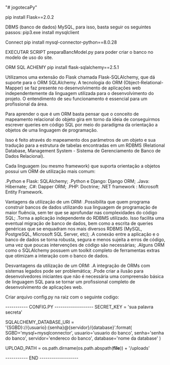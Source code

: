"# jogotecaPy"

pip install Flask==2.0.2

DBMS (banco de dados) MySQL, para isso, basta seguir os seguintes passos:
pip3.exe install mysqlclient

Connect
pip install mysql-connector-python==8.0.28

EXECUTAR SCRIPT preparaBancModel.py para poder criar o banco no modelo de uso do site.

ORM SQL ACHEMY
pip install flask-sqlalchemy==2.5.1

Utilizamos uma extensão do Flask chamada Flask-SQLAlchemy, que dá suporte para o ORM SQLAlchemy. A tecnologia do ORM (Object-Relational-Mapper) se faz presente no desenvolvimento de aplicações web independentemente da linguagem utilizada para o desenvolvimento do projeto. O entendimento de seu funcionamento é essencial para um profissional da área.

Para aprender o que é um ORM basta pensar que o conceito de mapeamento relacional do objeto gira em torno da ideia de conseguirmos escrever queries em código SQL por meio do paradigma da orientação a objetos de uma linguagem de programação.

Isso é feito através do mapeamento dos parâmetros de um objeto e sua tradução para a estrutura de tabelas encontradas em um RDBMS (Relational Database, Management System - Sistema de Gerenciamento de Banco de Dados Relacional).

Cada linguagem (ou mesmo framework) que suporta orientação a objetos possui um ORM de utilização mais comum:

.Python e Flask: SQLAlchemy;
.Python e Django: Django ORM;
.Java: Hibernate;
.C#: Dapper ORM;
.PHP: Doctrine;
.NET framework : Microsoft Entity Framework.

Vantagens da utilização de um ORM:
.Possibilita que quem programa construir bancos de dados utilizando sua linguagem de programação de maior fluência, sem ter que se aprofundar nas complexidades do código SQL;
.Torna a aplicação independente do RDBMS utilizado. Isso facilita uma eventual migração de banco de dados, bem como a escrita de queries genéricas que se enquadram nos mais diversos RDBMS (MySQL, PostgreSQL, Microsoft SQL Server, etc);
.A conexão entre a aplicação e o banco de dados se torna robusta, segura e menos sujeita a erros de código, uma vez que poucas intervenções de código são necessárias;
.Alguns ORM como o SQLAlchemy possuem um toolkit completo de ferramentas extras que otimizam a interação com o banco de dados.

Desvantagens da utilização de um ORM:
.A integração de ORMs com sistemas legados pode ser problemática;
.Pode criar a ilusão para desenvolvedores iniciantes que não é necessária uma compreensão básica de linguagem SQL para se tornar um profissional completo de desenvolvimento de aplicações web.

Criar arquivo config.py na raiz com o seguinte codigo:


----------- CONFIG.PY -------------------
SECRET_KEY = 'sua palavra secreta'

SQLALCHEMY_DATABASE_URI = \
 '{SGBD}://{usuario}:{senha}@{servidor}/{database}'.format(
SGBD='mysql+mysqlconnector',
usuario='usuario do banco',
senha='senha do banco',
servidor='endereco do banco',
database='nome da database'
)

UPLOAD_PATH = os.path.dirname(os.path.abspath(__file__)) + '/uploads'

----------- END -------------------